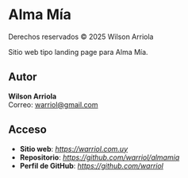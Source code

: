 # Alma Mía

Derechos reservados © 2025 Wilson Arriola

Sitio web tipo landing page para Alma Mía.

## Autor

**Wilson Arriola**  
Correo: [warriol@gmail.com](mailto:warriol@gmail.com)

## Acceso

- **Sitio web**: *https://warriol.com.uy*
- **Repositorio**: *https://github.com/warriol/almamia*
- **Perfil de GitHub**: *https://github.com/warriol*